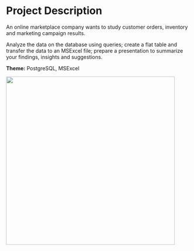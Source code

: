 # Project Description

An online marketplace company wants to study customer orders, inventory and marketing campaign results.

Analyze the data on the database using queries; create a flat table and transfer the data to an MSExcel file; prepare a presentation to summarize your findings, insights and suggestions. 

**Theme:** PostgreSQL, MSExcel

<img src="files/Allmart_Online_Web_Store_Sales_Data_Analysis.jpg" width="460em" />